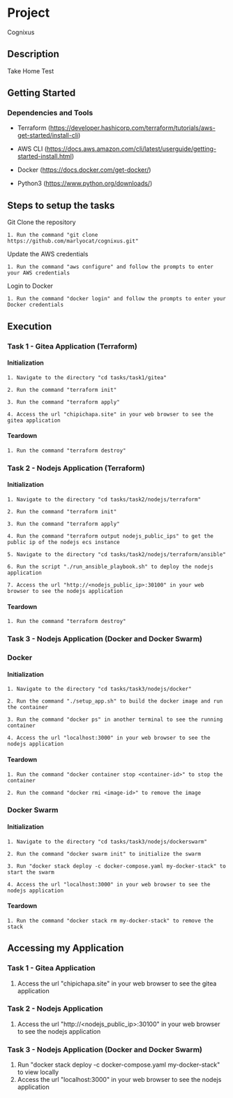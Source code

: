 # Project

Cognixus

## Description

Take Home Test

## Getting Started

### Dependencies and Tools

* Terraform (https://developer.hashicorp.com/terraform/tutorials/aws-get-started/install-cli)

* AWS CLI (https://docs.aws.amazon.com/cli/latest/userguide/getting-started-install.html)

* Docker (https://docs.docker.com/get-docker/)

* Python3 (https://www.python.org/downloads/)

## Steps to setup the tasks

Git Clone the repository

    1. Run the command "git clone https://github.com/marlyocat/cognixus.git"

Update the AWS credentials

    1. Run the command "aws configure" and follow the prompts to enter your AWS credentials

Login to Docker

    1. Run the command "docker login" and follow the prompts to enter your Docker credentials

## Execution

### Task 1 - Gitea Application (Terraform)

#### Initialization

    1. Navigate to the directory "cd tasks/task1/gitea"

    2. Run the command "terraform init"

    3. Run the command "terraform apply"

    4. Access the url "chipichapa.site" in your web browser to see the gitea application

#### Teardown

    1. Run the command "terraform destroy"

### Task 2 - Nodejs Application (Terraform)

#### Initialization
    1. Navigate to the directory "cd tasks/task2/nodejs/terraform"

    2. Run the command "terraform init"

    3. Run the command "terraform apply"

    4. Run the command "terraform output nodejs_public_ips" to get the public ip of the nodejs ecs instance

    5. Navigate to the directory "cd tasks/task2/nodejs/terraform/ansible"

    6. Run the script "./run_ansible_playbook.sh" to deploy the nodejs application

    7. Access the url "http://<nodejs_public_ip>:30100" in your web browser to see the nodejs application

#### Teardown

    1. Run the command "terraform destroy"

### Task 3 - Nodejs Application (Docker and Docker Swarm)

### Docker

#### Initialization
    1. Navigate to the directory "cd tasks/task3/nodejs/docker"

    2. Run the command "./setup_app.sh" to build the docker image and run the container

    3. Run the command "docker ps" in another terminal to see the running container

    4. Access the url "localhost:3000" in your web browser to see the nodejs application

#### Teardown

    1. Run the command "docker container stop <container-id>" to stop the container

    2. Run the command "docker rmi <image-id>" to remove the image

### Docker Swarm

#### Initialization
    1. Navigate to the directory "cd tasks/task3/nodejs/dockerswarm"

    2. Run the command "docker swarm init" to initialize the swarm

    3. Run "docker stack deploy -c docker-compose.yaml my-docker-stack" to start the swarm

    4. Access the url "localhost:3000" in your web browser to see the nodejs application

#### Teardown

    1. Run the command "docker stack rm my-docker-stack" to remove the stack

## Accessing my Application

### Task 1 - Gitea Application

1. Access the url "chipichapa.site" in your web browser to see the gitea application

### Task 2 - Nodejs Application

1. Access the url "http://<nodejs_public_ip>:30100" in your web browser to see the nodejs application

### Task 3 - Nodejs Application (Docker and Docker Swarm)

1. Run "docker stack deploy -c docker-compose.yaml my-docker-stack" to view locally
2. Access the url "localhost:3000" in your web browser to see the nodejs application